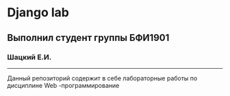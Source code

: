 # Django lab
## Выполнил студент группы БФИ1901
### Шацкий Е.И.

---------------------------------------------------------------
Данный репозиторий содержит в себе лабораторные работы по дисциплине Web -программирование